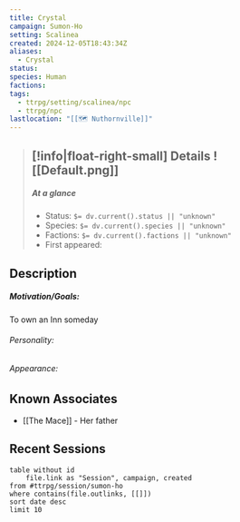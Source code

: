 ```yaml
---
title: Crystal
campaign: Sumon-Ho
setting: Scalinea
created: 2024-12-05T18:43:34Z
aliases:
  - Crystal
status: 
species: Human
factions: 
tags:
  - ttrpg/setting/scalinea/npc
  - ttrpg/npc
lastlocation: "[[🗺️ Nuthornville]]"
---
```


>[!info|float-right-small] Details
> ![[Default.png]]
> ---
> 
> ##### At a glance
> 
> - Status: `$= dv.current().status || "unknown"`
> - Species: `$= dv.current().species || "unknown"`
> - Factions: `$= dv.current().factions || "unknown"`
> - First appeared:
> 
## Description

##### Motivation/Goals:
To own an Inn someday 

###### Personality:  


###### Appearance:  


## Known Associates

- [[The Mace]] - Her father

## Recent Sessions

```dataview
table without id
    file.link as "Session", campaign, created
from #ttrpg/session/sumon-ho
where contains(file.outlinks, [[]])
sort date desc
limit 10
```
